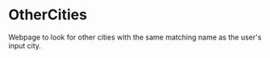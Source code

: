 # OtherCities
Webpage to look for other cities with the same matching name as the user's input city. 

